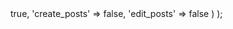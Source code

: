 <?php 

add_role(
  'user_role_name', 
  __('User Role Name', 'text_domain'),
  array(
    'read'            => true,
    'create_posts'    => false,
    'edit_posts'      => false
  )
);